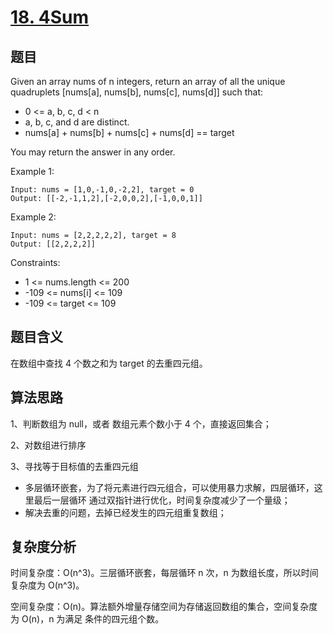 # [18. 4Sum](https://leetcode.com/problems/4sum/)

## 题目

Given an array nums of n integers, return an array of all the unique quadruplets 
[nums[a], nums[b], nums[c], nums[d]] such that:

- 0 <= a, b, c, d < n
- a, b, c, and d are distinct.
- nums[a] + nums[b] + nums[c] + nums[d] == target

You may return the answer in any order.

Example 1:
```
Input: nums = [1,0,-1,0,-2,2], target = 0
Output: [[-2,-1,1,2],[-2,0,0,2],[-1,0,0,1]]
```

Example 2:
```
Input: nums = [2,2,2,2,2], target = 8
Output: [[2,2,2,2]]
```

Constraints:
- 1 <= nums.length <= 200
- -109 <= nums[i] <= 109
- -109 <= target <= 109

## 题目含义

在数组中查找 4 个数之和为 target 的去重四元组。

## 算法思路

1、判断数组为 null，或者 数组元素个数小于 4 个，直接返回集合；

2、对数组进行排序

3、寻找等于目标值的去重四元组

- 多层循环嵌套，为了将元素进行四元组合，可以使用暴力求解，四层循环，这里最后一层循环
通过双指针进行优化，时间复杂度减少了一个量级；
- 解决去重的问题，去掉已经发生的四元组重复数组；

## 复杂度分析

时间复杂度：O(n^3)。三层循环嵌套，每层循环 n 次，n 为数组长度，所以时间复杂度为 O(n^3)。

空间复杂度：O(n)。算法额外增量存储空间为存储返回数组的集合，空间复杂度为 O(n)，n 为满足
条件的四元组个数。
